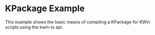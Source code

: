 # KPackage Example

This example shows the basic means of compiling a KPackage for KWin scripts using the kwin-ts api.
